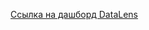 [Ссылка на дашборд DataLens](https://datalens.yandex.ru/t00csn9ll9j4k-dashbord-po-prodazham-magazinov)
